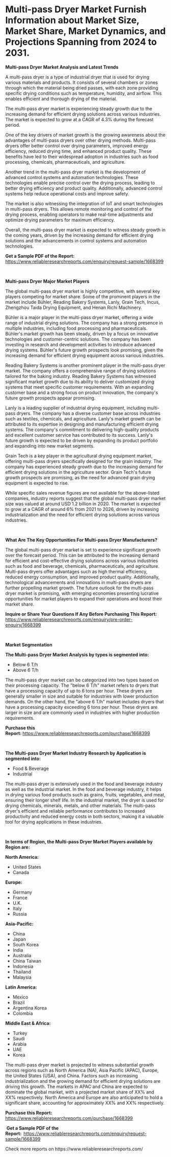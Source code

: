 <p><h1>Multi-pass Dryer Market Furnish Information about Market Size, Market Share, Market Dynamics, and Projections Spanning from 2024 to 2031.</h1></p><p><strong>Multi-pass Dryer Market Analysis and Latest Trends</strong></p>
<p><p>A multi-pass dryer is a type of industrial dryer that is used for drying various materials and products. It consists of several chambers or zones through which the material being dried passes, with each zone providing specific drying conditions such as temperature, humidity, and airflow. This enables efficient and thorough drying of the material.</p><p>The multi-pass dryer market is experiencing steady growth due to the increasing demand for efficient drying solutions across various industries. The market is expected to grow at a CAGR of 4.3% during the forecast period. </p><p>One of the key drivers of market growth is the growing awareness about the advantages of multi-pass dryers over other drying methods. Multi-pass dryers offer better control over drying parameters, improved energy efficiency, reduced drying time, and enhanced product quality. These benefits have led to their widespread adoption in industries such as food processing, chemicals, pharmaceuticals, and agriculture.</p><p>Another trend in the multi-pass dryer market is the development of advanced control systems and automation technologies. These technologies enable precise control over the drying process, leading to better drying efficiency and product quality. Additionally, advanced control systems help reduce operational costs and improve safety.</p><p>The market is also witnessing the integration of IoT and smart technologies in multi-pass dryers. This allows remote monitoring and control of the drying process, enabling operators to make real-time adjustments and optimize drying parameters for maximum efficiency.</p><p>Overall, the multi-pass dryer market is expected to witness steady growth in the coming years, driven by the increasing demand for efficient drying solutions and the advancements in control systems and automation technologies.</p></p>
<p><strong>Get a Sample PDF of the Report:&nbsp;</strong> <a href="https://www.reliableresearchreports.com/enquiry/request-sample/1668399">https://www.reliableresearchreports.com/enquiry/request-sample/1668399</a></p>
<p>&nbsp;</p>
<p><strong>Multi-pass Dryer Major Market Players</strong></p>
<p><p>The global multi-pass dryer market is highly competitive, with several key players competing for market share. Some of the prominent players in the market include Bühler, Reading Bakery Systems, Lanly, Grain Tech, Incus, Zhengzhou Taida Drying Equipment, and Henan Richi Machinery. </p><p>Bühler is a major player in the multi-pass dryer market, offering a wide range of industrial drying solutions. The company has a strong presence in multiple industries, including food processing and pharmaceuticals. Bühler's market growth has been steady, driven by a focus on innovative technologies and customer-centric solutions. The company has been investing in research and development activities to introduce advanced drying systems. Bühler's future growth prospects look promising, given the increasing demand for efficient drying equipment across various industries.</p><p>Reading Bakery Systems is another prominent player in the multi-pass dryer market. The company offers a comprehensive range of drying solutions tailored for the baking industry. Reading Bakery Systems has witnessed significant market growth due to its ability to deliver customized drying systems that meet specific customer requirements. With an expanding customer base and a strong focus on product innovation, the company's future growth prospects appear promising.</p><p>Lanly is a leading supplier of industrial drying equipment, including multi-pass dryers. The company has a diverse customer base across industries such as textiles, chemicals, and agriculture. Lanly's market growth can be attributed to its expertise in designing and manufacturing efficient drying systems. The company's commitment to delivering high-quality products and excellent customer service has contributed to its success. Lanly's future growth is expected to be driven by expanding its product portfolio and expanding into new market segments.</p><p>Grain Tech is a key player in the agricultural drying equipment market, offering multi-pass dryers specifically designed for the grain industry. The company has experienced steady growth due to the increasing demand for efficient drying solutions in the agriculture sector. Grain Tech's future growth prospects are promising, as the need for advanced grain drying equipment is expected to rise.</p><p>While specific sales revenue figures are not available for the above-listed companies, industry reports suggest that the global multi-pass dryer market size was valued at around USD 1.2 billion in 2020. The market is expected to grow at a CAGR of around 6% from 2021 to 2026, driven by increasing industrialization and the need for efficient drying solutions across various industries.</p></p>
<p>&nbsp;</p>
<p><strong>What Are The Key Opportunities For Multi-pass Dryer Manufacturers?</strong></p>
<p><p>The global multi-pass dryer market is set to experience significant growth over the forecast period. This can be attributed to the increasing demand for efficient and cost-effective drying solutions across various industries such as food and beverage, chemicals, pharmaceuticals, and agriculture. Multi-pass dryers offer advantages such as high thermal efficiency, reduced energy consumption, and improved product quality. Additionally, technological advancements and innovations in multi-pass dryers are further propelling market growth. The future outlook for the multi-pass dryer market is promising, with emerging economies presenting lucrative opportunities for market players to expand their operations and boost their market share.</p></p>
<p><strong>Inquire or Share Your Questions If Any Before Purchasing This Report:</strong> <a href="https://www.reliableresearchreports.com/enquiry/pre-order-enquiry/1668399">https://www.reliableresearchreports.com/enquiry/pre-order-enquiry/1668399</a></p>
<p>&nbsp;</p>
<p><strong>Market Segmentation</strong></p>
<p><strong>The Multi-pass Dryer Market Analysis by types is segmented into:</strong></p>
<p><ul><li>Below 6 T/h</li><li>Above 6 T/h</li></ul></p>
<p><p>The multi-pass dryer market can be categorized into two types based on their processing capacity. The "below 6 T/h" market refers to dryers that have a processing capacity of up to 6 tons per hour. These dryers are generally smaller in size and suitable for industries with lower production demands. On the other hand, the "above 6 T/h" market includes dryers that have a processing capacity exceeding 6 tons per hour. These dryers are larger in size and are commonly used in industries with higher production requirements.</p></p>
<p><strong>Purchase this Report:&nbsp;</strong><a href="https://www.reliableresearchreports.com/purchase/1668399">https://www.reliableresearchreports.com/purchase/1668399</a></p>
<p>&nbsp;</p>
<p><strong>The Multi-pass Dryer Market Industry Research by Application is segmented into:</strong></p>
<p><ul><li>Food & Beverage</li><li>Industrial</li></ul></p>
<p><p>The multi-pass dryer is extensively used in the food and beverage industry as well as the industrial market. In the food and beverage industry, it helps in drying various food products such as grains, fruits, vegetables, and meat, ensuring their longer shelf life. In the industrial market, the dryer is used for drying chemicals, minerals, metals, and other materials. The multi-pass dryer's efficient and reliable performance contributes to increased productivity and reduced energy costs in both sectors, making it a valuable tool for drying applications in these industries.</p></p>
<p>&nbsp;</p>
<p><strong>In terms of Region, the Multi-pass Dryer Market Players available by Region are:</strong></p>
<p>
    <p> <strong> North America: </strong>
        <ul>
            <li>United States</li>
            <li>Canada</li>
        </ul>
        </p> 
    <p> <strong> Europe: </strong>
        <ul>
            <li>Germany</li>
            <li>France</li>
            <li>U.K.</li>
            <li>Italy</li>
            <li>Russia</li>
        </ul>
        </p> 
    <p> <strong> Asia-Pacific: </strong>
        <ul>
            <li>China</li>
            <li>Japan</li>
            <li>South Korea</li>
            <li>India</li>
            <li>Australia</li>
            <li>China Taiwan</li>
            <li>Indonesia</li>
            <li>Thailand</li>
            <li>Malaysia</li>
        </ul>
        </p> 
    <p> <strong> Latin America: </strong>
        <ul>
            <li>Mexico</li>
            <li>Brazil</li>
            <li>Argentina Korea</li>
            <li>Colombia</li>
        </ul>
        </p> 
    <p> <strong> Middle East & Africa: </strong>
        <ul>
            <li>Turkey</li>
            <li>Saudi</li>
            <li>Arabia</li>
            <li>UAE</li>
            <li>Korea</li>
        </ul>
    </p>
    </p>
<p><p>The multi-pass dryer market is projected to witness substantial growth across regions such as North America (NA), Asia Pacific (APAC), Europe, the United States (USA), and China. Factors such as increasing industrialization and the growing demand for efficient drying solutions are driving this growth. The markets in APAC and China are expected to dominate the global market, with a projected market share of XX% and XX% respectively. North America and Europe are also anticipated to hold a significant share, accounting for approximately XX% and XX% respectively.</p></p>
<p><strong>Purchase this Report: </strong><a href="https://www.reliableresearchreports.com/purchase/1668399">https://www.reliableresearchreports.com/purchase/1668399</a></p>
<p>&nbsp;<strong>Get a Sample PDF of the Report:&nbsp;&nbsp;</strong><a href="https://www.reliableresearchreports.com/enquiry/request-sample/1668399">https://www.reliableresearchreports.com/enquiry/request-sample/1668399</a></p>
<p><strong></strong></p>
<p>Check more reports on https://www.reliableresearchreports.com/</p>